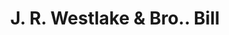 ---
doi: 10.7916/D85F040Q
date_other: '1890'
date_other_textual: 1890-1899
form: printed ephemera
genre:
- Invoices
name:
- J. R. Westlake & Bro.
object_in_context_url: https://biggert.cul.columbia.edu/items/view/ave_biggert_01652
subject_hierarchical_geographic:
- Newburgh, New York, United States
subject_name:
- J. R. Westlake & Bro.
title: J. R. Westlake & Bro.. Bill
sort_title: J. R. Westlake & Bro.. Bill
call_number: ave_biggert_01652
coordinates:
- 41.51972222222222,-74.0213888888889
pid: ave_biggert_01652
identifiers: ave_biggert_01652
thumbnail: https://derivativo-3.library.columbia.edu/iiif/2/ldpd:490789/full/!256,256/0/native.jpg
permalink: "/items/ave_biggert_01652/"
layout: iiif-image-page
---